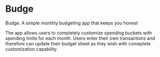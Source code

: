 # Budge
Budge: A simple monthly budgeting app that keeps you honest

The app allows users to completely customize spending buckets with spending limits for each month.
Users enter their own transactions and therefore can update their budget sheet as they wish with
comeplete customization capability.